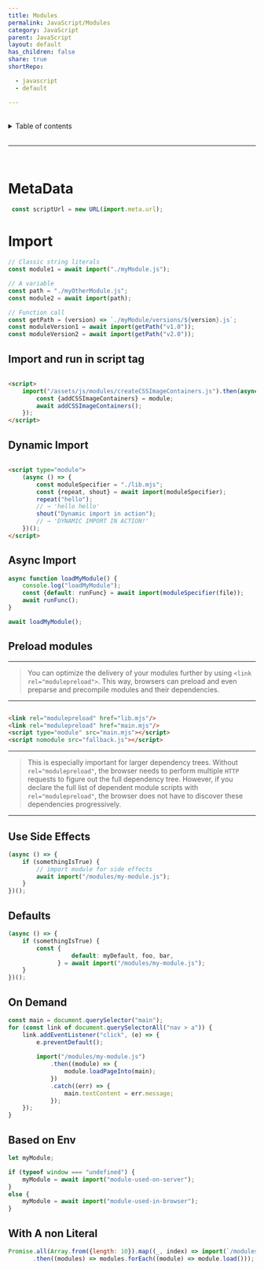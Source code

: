 ```yaml
---
title: Modules
permalink: JavaScript/Modules
category: JavaScript
parent: JavaScript
layout: default
has_children: false
share: true
shortRepo:

  - javascript
  - default

---
```


<br/>

<details markdown="block">                
<summary>                
Table of contents                
</summary>                
{: .text-delta }                
1. TOC                
{:toc}                
</details>

<br/>

---

<br/>

# MetaData

   ```javascript
    const scriptUrl = new URL(import.meta.url);
   ```

# Import

```javascript
// Classic string literals
const module1 = await import("./myModule.js");

// A variable
const path = "./myOtherModule.js";
const module2 = await import(path);

// Function call
const getPath = (version) => `./myModule/versions/${version}.js`;
const moduleVersion1 = await import(getPath("v1.0"));
const moduleVersion2 = await import(getPath("v2.0"));
```

## Import and run in script tag

```html

<script>
    import("/assets/js/modules/createCSSImageContainers.js").then(async (module) => {
        const {addCSSImageContainers} = module;
        await addCSSImageContainers();
    });
</script>
```

## Dynamic Import

```html

<script type="module">
    (async () => {
        const moduleSpecifier = "./lib.mjs";
        const {repeat, shout} = await import(moduleSpecifier);
        repeat("hello");
        // → 'hello hello'
        shout("Dynamic import in action");
        // → 'DYNAMIC IMPORT IN ACTION!'
    })();
</script>
```

## Async Import

```javascript
async function loadMyModule() {
    console.log("loadMyModule");
    const {default: runFunc} = await import(moduleSpecifier(file));
    await runFunc();
}

await loadMyModule();
```

## Preload modules

---

> You can optimize the delivery of your modules further by using `<link rel="modulepreload">`.
> This way, browsers can preload and even preparse and precompile modules and their dependencies.

---

```html

<link rel="modulepreload" href="lib.mjs"/>
<link rel="modulepreload" href="main.mjs"/>
<script type="module" src="main.mjs"></script>
<script nomodule src="fallback.js"></script>
```

---

> This is especially important for larger dependency trees.
> Without `rel="modulepreload"`,
> the browser needs to perform multiple `HTTP` requests to figure out the full dependency tree.
> However, if you declare the full list of dependent module scripts with `rel="modulepreload"`,
> the browser does not have to discover these dependencies progressively.

---

## Use Side Effects

```javascript
(async () => {
    if (somethingIsTrue) {
        // import module for side effects
        await import("/modules/my-module.js");
    }
})();
```

## Defaults

```javascript
(async () => {
    if (somethingIsTrue) {
        const {
                  default: myDefault, foo, bar,
              } = await import("/modules/my-module.js");
    }
})();
```

## On Demand

```javascript
const main = document.querySelector("main");
for (const link of document.querySelectorAll("nav > a")) {
    link.addEventListener("click", (e) => {
        e.preventDefault();
        
        import("/modules/my-module.js")
            .then((module) => {
                module.loadPageInto(main);
            })
            .catch((err) => {
                main.textContent = err.message;
            });
    });
}
```

## Based on Env

```javascript
let myModule;

if (typeof window === "undefined") {
    myModule = await import("module-used-on-server");
}
else {
    myModule = await import("module-used-in-browser");
}
```

## With A non Literal

```javascript
Promise.all(Array.from({length: 10}).map((_, index) => import(`/modules/module-${index}.js`),),)
       .then((modules) => modules.forEach((module) => module.load()));
```